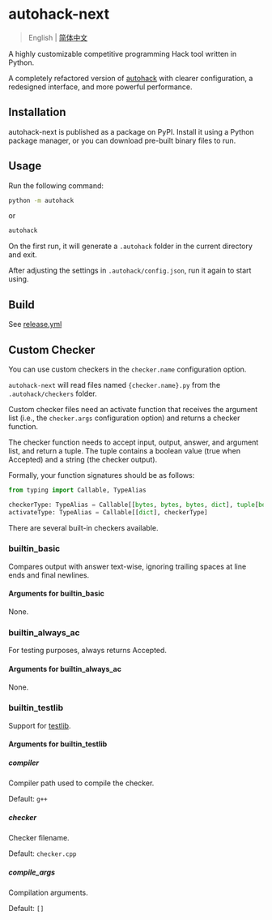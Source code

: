 # autohack-next

> English | [简体中文](./docs/README_zh.md)

A highly customizable competitive programming Hack tool written in Python.

A completely refactored version of [autohack](https://github.com/gi-b716/autohack) with clearer configuration, a redesigned interface, and more powerful performance.

## Installation

autohack-next is published as a package on PyPI. Install it using a Python package manager, or you can download pre-built binary files to run.

## Usage

Run the following command:

```bash
python -m autohack
```

or

```bash
autohack
```

On the first run, it will generate a `.autohack` folder in the current directory and exit.

After adjusting the settings in `.autohack/config.json`, run it again to start using.

## Build

See [release.yml](./.github/workflows/release.yml)

## Custom Checker

You can use custom checkers in the `checker.name` configuration option.

`autohack-next` will read files named `{checker.name}.py` from the `.autohack/checkers` folder.

Custom checker files need an activate function that receives the argument list (i.e., the `checker.args` configuration option) and returns a checker function.

The checker function needs to accept input, output, answer, and argument list, and return a tuple. The tuple contains a boolean value (true when Accepted) and a string (the checker output).

Formally, your function signatures should be as follows:

```python
from typing import Callable, TypeAlias

checkerType: TypeAlias = Callable[[bytes, bytes, bytes, dict], tuple[bool, str]]
activateType: TypeAlias = Callable[[dict], checkerType]
```

There are several built-in checkers available.

### builtin_basic

Compares output with answer text-wise, ignoring trailing spaces at line ends and final newlines.

#### Arguments for builtin_basic

None.

### builtin_always_ac

For testing purposes, always returns Accepted.

#### Arguments for builtin_always_ac

None.

### builtin_testlib

Support for [testlib](https://github.com/MikeMirzayanov/testlib/).

#### Arguments for builtin_testlib

##### compiler

Compiler path used to compile the checker.

Default: `g++`

##### checker

Checker filename.

Default: `checker.cpp`

##### compile_args

Compilation arguments.

Default: `[]`
